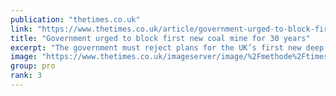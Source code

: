 ```yaml
---
publication: "thetimes.co.uk"
link: "https://www.thetimes.co.uk/article/government-urged-to-block-first-new-coal-mine-for-30-years-5s906r6d2"
title: "Government urged to block first new coal mine for 30 years"
excerpt: "The government must reject plans for the UK’s first new deep coal mine since the 1980s, environmental groups have said after a pivotal decision on the project"
image: "https://www.thetimes.co.uk/imageserver/image/%2Fmethode%2Ftimes%2Fprod%2Fweb%2Fbin%2Fc0a52fac-5c36-11ed-9b1f-f7c251e9dfdc.jpg?crop=2939%2C1653%2C842%2C263&resize=1200"
group: pro
rank: 3
---
```


